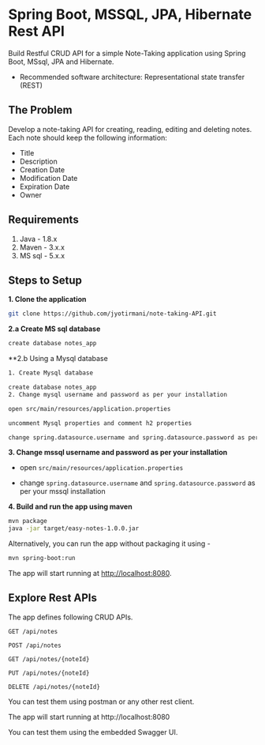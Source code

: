 # Spring Boot, MSSQL, JPA, Hibernate Rest API

Build Restful CRUD API for a simple Note-Taking application using Spring Boot, MSsql, JPA and Hibernate.
* Recommended software architecture: Representational state transfer (REST)

## The Problem
Develop a note-taking API for creating, reading, editing and deleting notes.
Each note should keep the following information:
* Title
* Description
* Creation Date
* Modification Date
* Expiration Date 
* Owner


## Requirements

1. Java - 1.8.x
2. Maven - 3.x.x
3. MS sql - 5.x.x



## Steps to Setup

**1. Clone the application**

```bash
git clone https://github.com/jyotirmani/note-taking-API.git
```

**2.a Create MS sql database**
```bash
create database notes_app
```

**2.b Using a Mysql database
```bash
1. Create Mysql database

create database notes_app
2. Change mysql username and password as per your installation

open src/main/resources/application.properties

uncomment Mysql properties and comment h2 properties

change spring.datasource.username and spring.datasource.password as per your mysql installation
```

**3. Change mssql username and password as per your installation**

+ open `src/main/resources/application.properties`

+ change `spring.datasource.username` and `spring.datasource.password` as per your mssql installation

**4. Build and run the app using maven**

```bash
mvn package
java -jar target/easy-notes-1.0.0.jar
```

Alternatively, you can run the app without packaging it using -

```bash
mvn spring-boot:run
```

The app will start running at <http://localhost:8080>.

## Explore Rest APIs

The app defines following CRUD APIs.

    GET /api/notes
    
    POST /api/notes
    
    GET /api/notes/{noteId}
    
    PUT /api/notes/{noteId}
    
    DELETE /api/notes/{noteId}

You can test them using postman or any other rest client.


The app will start running at http://localhost:8080

You can test them using the embedded Swagger UI.

